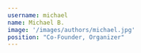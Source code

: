 ```yaml
---
username: michael
name: Michael B.
image: '/images/authors/michael.jpg'
position: "Co-Founder, Organizer"
---
```

